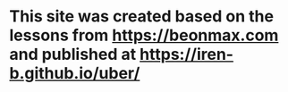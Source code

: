 #  This site was created based on the lessons from https://beonmax.com and published at https://iren-b.github.io/uber/
